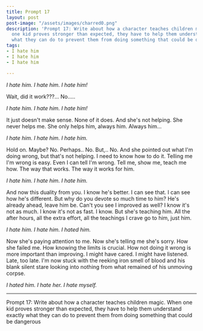 ```yaml
---
title: Prompt 17
layout: post
post-image: "/assets/images/charred0.png"
description: 'Prompt 17: Write about how a character teaches children magic. When
  one kid proves stronger than expected, they have to help them understand exactly
  what they can do to prevent them from doing something that could be dangerous'
tags:
- I hate him
- I hate him
- I hate him

---
```

*I hate him. I hate him. I hate him!*
 
Wait, did it work???... No.....

*I hate him. I hate him. I hate him!*

It just doesn't make sense. None of it does. And she's not helping. She never helps me. She only helps him, always him. Always him...

*I hate him. I hate him. I hate him.*

Hold on. Maybe? No. Perhaps.. No. But,.. No. And she pointed out what I'm doing wrong, but that's not helping. I need to know how to do it. Telling me I'm wrong is easy. Even I can tell I'm wrong. Tell me, show me, teach me how. The way that works. The way it works for him.

*I hate him. I hate him. I hate him.*

And now this duality from you. I know he's better. I can see that. I can see how he's different. But why do you devote so much time to him? He's already ahead, leave him be. Can't you see I improved as well? I know it's not as much. I know it's not as fast. I know. But she's teaching him. All the after hours, all the extra effort, all the teachings I crave go to him, just him.

*I hate him. I hate him. I hated him.*

Now she's paying attention to me. Now she's telling me she's sorry. How she failed me. How knowing the limits is crucial. How not doing it wrong is more important than improving. I might have cared. I might have listened. Late, too late. I'm now stuck  with the reeking iron smell of blood and his blank silent stare looking into nothing from what remained of his unmoving corpse.

*I hated him. I hate her. I hate myself.*

---

Prompt 17: Write about how a character teaches children magic. When one kid proves stronger than expected, they have to help them understand exactly what they can do to prevent them from doing something that could be dangerous